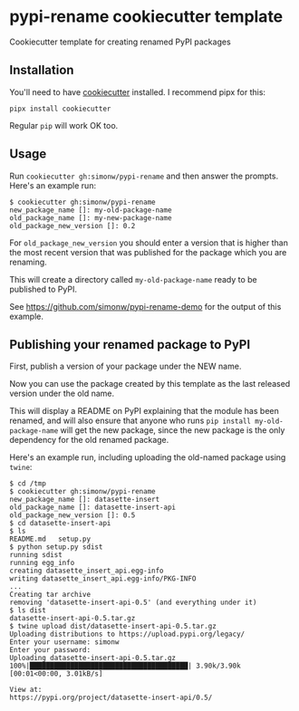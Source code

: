 # pypi-rename cookiecutter template

Cookiecutter template for creating renamed PyPI packages

## Installation

You'll need to have [cookiecutter](https://cookiecutter.readthedocs.io/) installed. I recommend pipx for this:

    pipx install cookiecutter

Regular `pip` will work OK too.

## Usage

Run `cookiecutter gh:simonw/pypi-rename` and then answer the prompts. Here's an example run:

    $ cookiecutter gh:simonw/pypi-rename
    new_package_name []: my-old-package-name
    old_package_name []: my-new-package-name
    old_package_new_version []: 0.2

For `old_package_new_version` you should enter a version that is higher than the most recent version that was published for the package which you are renaming.

This will create a directory called `my-old-package-name` ready to be published to PyPI.

See https://github.com/simonw/pypi-rename-demo for the output of this example.

## Publishing your renamed package to PyPI

First, publish a version of your package under the NEW name.

Now you can use the package created by this template as the last released version under the old name.

This will display a README on PyPI explaining that the module has been renamed, and will also ensure that anyone who runs `pip install my-old-package-name` will get the new package, since the new package is the only dependency for the old renamed package.

Here's an example run, including uploading the old-named package using `twine`:
```
$ cd /tmp
$ cookiecutter gh:simonw/pypi-rename
new_package_name []: datasette-insert 
old_package_name []: datasette-insert-api
old_package_new_version []: 0.5
$ cd datasette-insert-api 
$ ls
README.md	setup.py
$ python setup.py sdist
running sdist
running egg_info
creating datasette_insert_api.egg-info
writing datasette_insert_api.egg-info/PKG-INFO
...
Creating tar archive
removing 'datasette-insert-api-0.5' (and everything under it)
$ ls dist
datasette-insert-api-0.5.tar.gz
$ twine upload dist/datasette-insert-api-0.5.tar.gz
Uploading distributions to https://upload.pypi.org/legacy/
Enter your username: simonw
Enter your password: 
Uploading datasette-insert-api-0.5.tar.gz
100%|███████████████████████████████████████| 3.90k/3.90k [00:01<00:00, 3.01kB/s]

View at:
https://pypi.org/project/datasette-insert-api/0.5/
```
